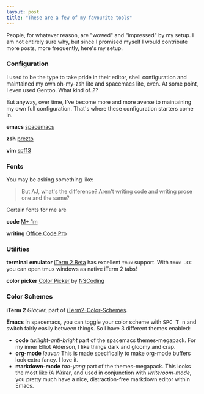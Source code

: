 ```yaml
---
layout: post
title: "These are a few of my favourite tools"
---
```


People, for whatever reason, are "wowed" and "impressed" by my setup. I am not entirely sure why, but since I promised myself I would contribute more posts, more frequently, here's my setup.

### Configuration 

I used to be the type to take pride in their editor, shell configuration and maintained my own oh-my-zsh lite and spacemacs lite, even. At some point, I even used Gentoo. What kind of..??


But anyway, over time, I've become more and more averse to maintaining my own full configuration. That's where these configuration starters come in.

**emacs** [spacemacs](http://spacemacs.org)

**zsh** [prezto](https://github.com/sorin-ionescu/prezto)

**vim** [spf13](http://vim.spf13.com/)

### Fonts

You may be asking something like:

> But AJ, what's the difference? Aren't writing code and writing prose one and the same?

Certain fonts for me are 

**code** [M+ 1m](https://www.fontsquirrel.com/fonts/M-1m)

**writing** [Office Code Pro](https://github.com/nathco/Office-Code-Pro) 

### Utilities 

**terminal emulator** [iTerm 2 Beta](http://iterm2.com/downloads.html) has excellent `tmux` support. With `tmux -CC` you can open tmux windows as native iTerm 2 tabs! 

**color picker** [Color Picker](https://itunes.apple.com/us/app/color-picker/id641027709?l=en&mt=12) by [NSCoding](http://nscoding.co.uk/)

### Color Schemes

**iTerm 2** *Glacier*, part of [iTerm2-Color-Schemes](https://github.com/mbadolato/iTerm2-Color-Schemes).


**Emacs** In spacemacs, you can toggle your color scheme with <kbd>SPC T n</kbd> and switch fairly easily between things. So I have 3 different themes enabled:

 - **code** *twilight-anti-bright* part of the spacemacs themes-megapack. For my inner Elliot Alderson, I like things dark and gloomy and crap.
 - **org-mode** *leuven* This is made specifically to make org-mode buffers look extra fancy. I love it.
 - **markdown-mode** *tao-yang* part of the themes-megapack. This looks the most like *iA Writer*, and used in conjunction with *writeroom-mode*, you pretty much have a nice, distraction-free markdown editor within Emacs.





